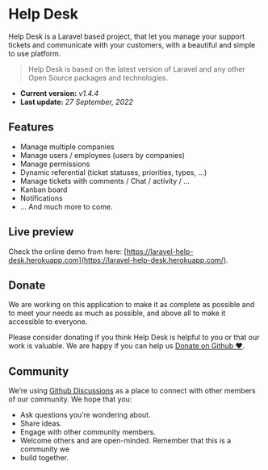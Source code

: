 # Help Desk

Help Desk is a Laravel based project, that let you manage your support tickets and communicate with your customers, with a beautiful and simple to use platform.

> Help Desk is based on the latest version of Laravel and any other Open Source packages and technologies.

- **Current version:** *v1.4.4*
- **Last update:** *27 September, 2022*

## Features

- Manage multiple companies
- Manage users / employees (users by companies)
- Manage permissions
- Dynamic referential (ticket statuses, priorities, types, ...)
- Manage tickets with comments / Chat / activity / ...
- Kanban board
- Notifications
- ... And much more to come.

## Live preview

Check the online demo from here: [https://laravel-help-desk.herokuapp.com](https://laravel-help-desk.herokuapp.com/).

## Donate

We are working on this application to make it as complete as possible and to meet your needs as much as possible, and above all to make it accessible to everyone.

Please consider donating if you think Help Desk is helpful to you or that our work is valuable. We are happy if you can help us [Donate on Github :heart:](https://github.com/sponsors/heloufir).

## Community

We’re using [Github Discussions](https://github.com/devaslanphp/help-desk/discussions) as a place to connect with other members of our community. We hope that you:

- Ask questions you’re wondering about.
- Share ideas.
- Engage with other community members.
- Welcome others and are open-minded. Remember that this is a community we
- build together.
